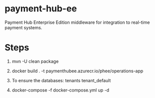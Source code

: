 # payment-hub-ee
Payment Hub Enterprise Edition middleware for integration to real-time payment systems. 


# Steps
1. mvn -U clean package

2. docker build . -t paymenthubee.azurecr.io/phee/operations-app

4. To ensure the databases:
tenants
tenant_default

3. docker-compose -f docker-compose.yml up -d
